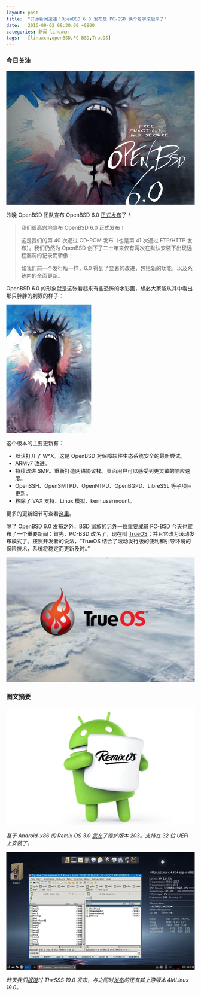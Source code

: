 ```yaml
---
layout: post
title:	"开源新闻速递：OpenBSD 6.0 发布及 PC-BSD 换个名字滚起来了"
date:	2016-09-02 09:30:00 +0800 
categories:	新闻 linuxcn 
tags:	[linuxcn,openBSD,PC-BSD,TrueOS]
---
```



### 今日关注


![](/Asserts/Images/album/201609/02/091335u3rspsaz6q0a8q93.jpg)


昨晚 OpenBSD 团队宣布 OpenBSD 6.0 [正式发布](http://undeadly.org/cgi?action=article&sid=20160901090415)了！



> 
> 我们很高兴地宣布 OpenBSD 6.0 正式发布！
> 
> 
> 这是我们的第 40 次通过 CD-ROM 发布（也是第 41 次通过 FTP/HTTP 发布）。我们仍然为 OpenBSD 创下了二十年来仅有两次在默认安装下出现远程漏洞的记录而骄傲！
> 
> 
> 如我们前一个发行版一样，6.0 得到了显著的改进，包括新的功能，以及系统内的全面更新。
> 
> 
> 


OpenBSD 6.0 的形象就是这张看起来有些恐怖的水彩画，想必大家能从其中看出那只胖胖的刺豚的样子：


![](/Asserts/Images/album/201609/02/093111fhwl8b6jmhbbz8y5.jpg)


这个版本的主要更新有：


* 默认打开了 W^X。这是 OpenBSD 对保障软件生态系统安全的最新尝试。
* ARMv7 改进。
* 持续改进 SMP。重新打造网络协议栈。桌面用户可以感受到更灵敏的响应速度。
* OpenSSH、OpenSMTPD、OpenNTPD、OpenBGPD、LibreSSL 等子项目更新。
* 移除了 VAX 支持、Linux 模拟、kern.usermount。


更多的更新细节可查看[这里](https://www.openbsd.org/60.html)。


除了 OpenBSD 6.0 发布之外，BSD 家族的另外一位重要成员 PC-BSD 今天也宣布了一个重要新闻：首先，PC-BSD 改名了，现在叫 [TrueOS](https://www.trueos.org/2016/09/01/pc-bsd-evolves-into-trueos/)；并且它改为滚动发布模式了。按照开发者的说法，“TrueOS 结合了滚动发行版的便利和引导环境的保险技术，系统将稳定而更新及时。”


![PC-BSD 改名了，现在叫 TrueOS](/Asserts/Images/album/201609/02/093033dmy0dtxf07szjjj7.jpg)


### 图文摘要


![](/Asserts/Images/album/201609/02/092033mcgcfzoibbeaqebc.jpg)


*基于 Android-x86 的 Remix OS 3.0 [发布](http://support.jide.com/hc/en-us/articles/218097127--Remix-OS-for-PC-Update-3-0-203)了维护版本 203。支持在 32 位 UEFI 上安装了。*


![](/Asserts/Images/album/201609/02/092407xvsvsilrzp3ownwp.jpg)


*昨天我们[报道](/article-7736-1.html)过 TheSSS 19.0 发布，与之同时[发布](http://4mlinux-releases.blogspot.ro/2016/09/4mlinux-190-stable-released.html)的还有其上游版本 4MLinux 19.0。*

